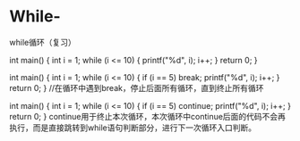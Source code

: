# While-
while循环（复习）



int main()
{
	int i = 1;
	while (i <= 10)
	{
		printf("%d", i);
		i++;
	}
	return 0;
}




int main()
{
	int i = 1;
	while (i <= 10)
	{
		if (i == 5)
			break;
		printf("%d", i);
		i++;
	}
	return 0;
}
//在循环中遇到break，停止后面所有循环，直到终止所有循环



int main()
{
	int i = 1;
	while (i <= 10)
	{
		if (i ==  5)
			continue;
		printf("%d", i);
		i++;
	}
	return 0;
}
continue用于终止本次循环，本次循环中continue后面的代码不会再执行，而是直接跳转到while语句判断部分，进行下一次循环入口判断。

